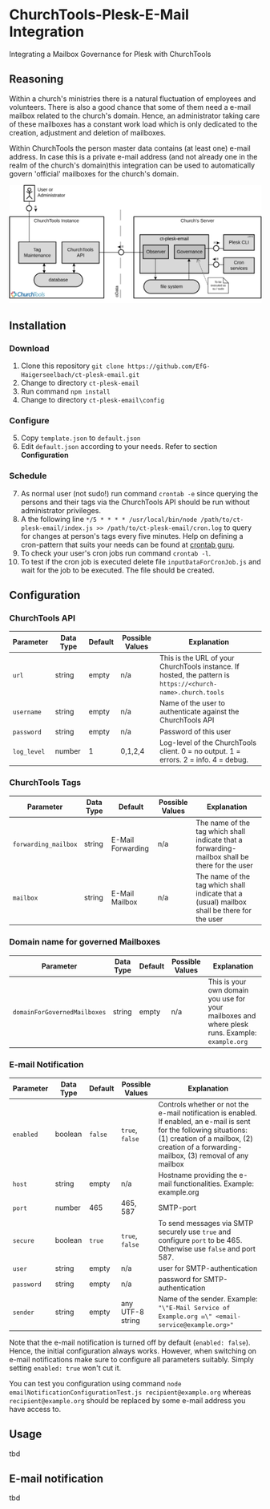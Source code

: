 # ChurchTools-Plesk-E-Mail Integration

Integrating a Mailbox Governance for Plesk with ChurchTools

## Reasoning

Within a church's ministries there is a natural fluctuation of employees and volunteers. There is also a good chance that some of them need a e-mail mailbox
related to the church's domain. Hence, an administrator taking care of these mailboxes has a constant work load which is only dedicated to the creation, adjustment and
deletion of mailboxes.

Within ChurchTools the person master data contains (at least one) e-mail address. In case this is a private e-mail address (and not already one in the realm of the church's domain)this integration can be used to automatically govern 'official' mailboxes for the church's domain.

![idea sketch](idea.svg)

## Installation

### Download

1. Clone this repository `git clone https://github.com/EfG-Haigerseelbach/ct-plesk-email.git`
2. Change to directory `ct-plesk-email`
3. Run command `npm install`
4. Change to directory `ct-plesk-email\config`

### Configure

5. Copy `template.json` to `default.json`
6. Edit `default.json` according to your needs. Refer to section **Configuration**

### Schedule

7. As normal user (not sudo!) run command `crontab -e` since querying the persons and their tags via the ChurchTools API should be run without administrator privileges.
8. A the following line `*/5 * * * * /usr/local/bin/node /path/to/ct-plesk-email/index.js >> /path/to/ct-plesk-email/cron.log` to query for changes at person's tags every five minutes. Help on defining a cron-pattern that suits your needs can be found at [crontab guru](https://crontab.guru/).
9. To check your user's cron jobs run command `crontab -l`.
10. To test if the cron job is executed delete file `inputDataForCronJob.js` and wait for the job to be executed. The file should be created.

## Configuration

### ChurchTools API

| Parameter   | Data Type | Default | Possible Values | Explanation                                                                                                  |
|-------------|-----------|---------|-----------------|--------------------------------------------------------------------------------------------------------------|
| `url`       | string    | empty   | n/a             | This is the URL of your ChurchTools instance. If hosted, the pattern is `https://<church-name>.church.tools` |
| `username`  | string    | empty   | n/a             | Name of the user to authenticate against the ChurchTools API                                                 |
| `password`  | string    | empty   | n/a             | Password of this user                                                                                        |
| `log_level` | number    | 1       | 0,1,2,4         | Log-level of the ChurchTools client. 0 = no output. 1 = errors. 2 = info. 4 = debug.                         |

### ChurchTools Tags

| Parameter            | Data Type | Default           | Possible Values | Explanation                                                                                     |
|----------------------|-----------|-------------------|-----------------|-------------------------------------------------------------------------------------------------|
| `forwarding_mailbox` | string    | E-Mail Forwarding | n/a             | The name of the tag which shall indicate that a forwarding-mailbox shall be there for the user  |
| `mailbox`            | string    | E-Mail Mailbox    | n/a             | The name of the tag which shall indicate that a (usual) mailbox shall be there for the user     |

### Domain name for governed Mailboxes

| Parameter                    | Data Type | Default | Possible Values | Explanation                                                                                     |
|------------------------------|-----------|---------|-----------------|-------------------------------------------------------------------------------------------------|
| `domainForGovernedMailboxes` | string    | empty   | n/a             | This is your own domain you use for your mailboxes and where plesk runs. Example: `example.org` |

### E-mail Notification

| Parameter  | Data Type | Default | Possible Values  | Explanation                                                                                                                                                                                                         |
|------------|-----------|---------|------------------|---------------------------------------------------------------------------------------------------------------------------------------------------------------------------------------------------------------------|
| `enabled`  | boolean   | `false` | `true`, `false`  | Controls whether or not the e-mail notification is enabled. If enabled, an e-mail is sent for the following situations: (1) creation of a mailbox, (2) creation of a forwarding-mailbox, (3) removal of any mailbox |
| `host`     | string    | empty   | n/a              | Hostname providing the e-mail functionalities. Example: example.org                                                                                                                                                 |
| `port`     | number    | 465     | 465, 587         | SMTP-port                                                                                                                                                                                                           |
| `secure`   | boolean   | `true`  | `true`, `false`  | To send messages via SMTP securely use `true` and configure `port` to be 465. Otherwise use `false` and port 587.                                                                                                   |
| `user`     | string    | empty   | n/a              | user for SMTP-authentication                                                                                                                                                                                        |
| `password` | string    | empty   | n/a              | password for SMTP-authentication                                                                                                                                                                                    |
| `sender`   | string    | empty   | any UTF-8 string | Name of the sender. Example: `"\"E-Mail Service of Example.org ✉️\" <email-service@example.org>"`                                                                                                                                                                                        |

Note that the e-mail notification is turned off by default (`enabled: false`). Hence, the initial configuration always works. However, when switching on e-mail notifications make sure to configure all parameters suitably. Simply setting `enabled: true` won't cut it.

You can test you configuration using command `node emailNotificationConfigurationTest.js recipient@example.org` whereas `recipient@example.org` should be replaced by some e-mail address you have access to.

## Usage

tbd

## E-mail notification

tbd
